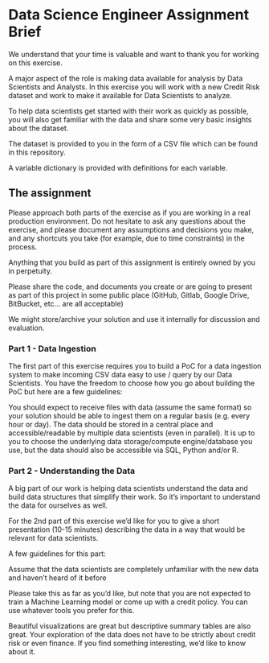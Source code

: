 # Data Science Engineer Assignment Brief

We understand that your time is valuable and want to thank you for working on this exercise.

A major aspect of the role is making data available for analysis by Data Scientists and Analysts. In this exercise you will work with a new Credit Risk dataset and work to make it available for Data Scientists to analyze.

To help data scientists get started with their work as quickly as possible, you will also get familiar with the data and share some very basic insights about the dataset.

The dataset is provided to you in the form of a CSV file which can be found in this repository.

A variable dictionary is provided with definitions for each variable.

## The assignment

Please approach both parts of the exercise as if you are working in a real production environment. Do not hesitate to ask any questions about the exercise, and please document any assumptions and decisions you make, and any shortcuts you take (for example, due to time constraints) in the process.

Anything that you build as part of this assignment is entirely owned by you in perpetuity.

Please share the code, and documents you create or are going to present as part of this project in some public place (GitHub, Gitlab, Google Drive, BitBucket, etc… are all acceptable)

We might store/archive your solution and use it internally for discussion and evaluation.

### Part 1 - Data Ingestion

The first part of this exercise requires you to build a PoC for a data ingestion system to make  incoming CSV data easy to use / query by our Data Scientists. You have the freedom to choose how you go about building the PoC but here are a few guidelines:

You should expect to receive files with data (assume the same format) so your solution should be able to ingest them on a regular basis (e.g. every hour or day).
The data should be stored in a central place and accessible/readable by multiple data scientists (even in parallel).
It is up to you to choose the underlying data storage/compute engine/database you use, but the data should also be accessible via SQL, Python and/or R.

### Part 2 - Understanding the Data

A big part of our work is helping data scientists understand the data and build data structures that simplify their work. So it’s important to understand the data for ourselves as well.

For the 2nd part of this exercise we’d like for you to give a short presentation (10-15 minutes) describing the data in a way that would be relevant for data scientists.

A few guidelines for this part:

Assume that the data scientists are completely unfamiliar with the new data and haven’t heard of it before

Please take this as far as you’d like, but note that you are not expected to train a Machine Learning model or come up with a credit policy.
You can use whatever tools you prefer for this.

Beautiful visualizations are great but descriptive summary tables are also great.
Your exploration of the data does not have to be strictly about credit risk or even finance. If you find something interesting, we’d like to know about it.


